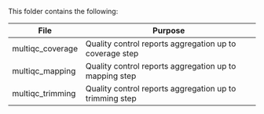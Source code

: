 This folder contains the following:

| File             | Purpose                                                 |
| ---------------- | ------------------------------------------------------- |
| multiqc_coverage | Quality control reports aggregation up to coverage step |
| multiqc_mapping  | Quality control reports aggregation up to mapping step  |
| multiqc_trimming | Quality control reports aggregation up to trimming step |